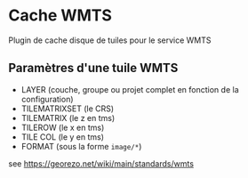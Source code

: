 # Cache WMTS

Plugin de cache disque de tuiles pour le service WMTS

## Paramètres d'une tuile WMTS

* LAYER (couche, groupe ou projet complet en fonction de la configuration)
* TILEMATRIXSET (le CRS)
* TILEMATRIX (le z en tms)
* TILEROW (le x en tms)
* TILE COL (le y en tms)
* FORMAT (sous la forme `image/*`)

see https://georezo.net/wiki/main/standards/wmts

